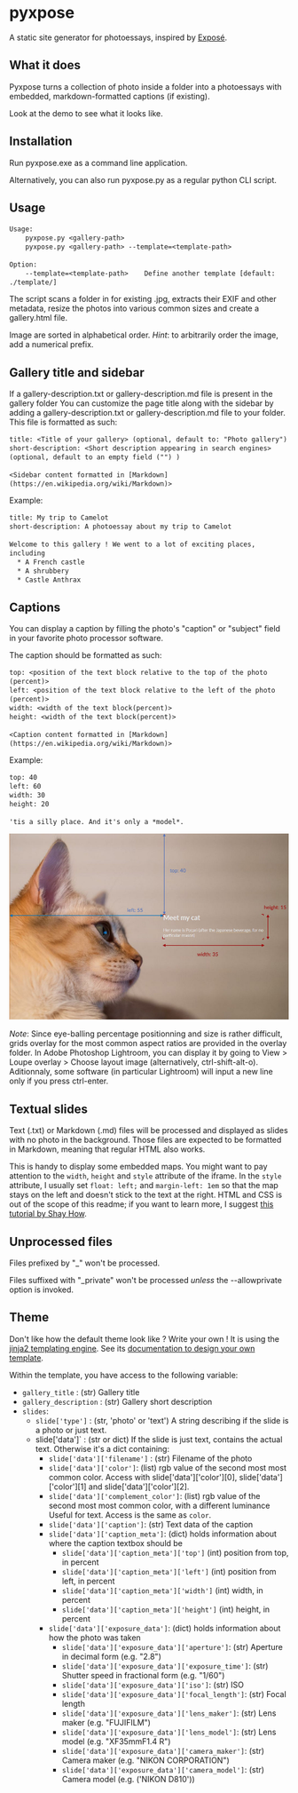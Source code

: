 pyxpose
=======
A static site generator for photoessays, inspired by [Exposé](https://github.com/Jack000/Expose).

What it does
-------------
Pyxpose turns a collection of photo inside a folder into a photoessays with embedded, markdown-formatted captions (if existing).

Look at the demo to see what it looks like.

Installation
------------
Run pyxpose.exe as a command line application.

Alternatively, you can also run pyxpose.py as a regular python CLI script.

Usage
-----

```
Usage:
    pyxpose.py <gallery-path>
    pyxpose.py <gallery-path> --template=<template-path>

Option:
    --template=<template-path>    Define another template [default: ./template/]
```

The script scans a folder in <gallery-path> for existing .jpg, extracts their EXIF and other metadata, resize the photos into various common sizes and create a gallery.html file.

Image are sorted in alphabetical order. *Hint*: to arbitrarily order the image, add a numerical prefix.

Gallery title and sidebar
-------------------------
If a gallery-description.txt or gallery-description.md file is present in the gallery folder
You can customize the page title along with the sidebar by adding a gallery-description.txt or gallery-description.md file to your folder. This file is formatted as such:

```
title: <Title of your gallery> (optional, default to: "Photo gallery")
short-description: <Short description appearing in search engines> (optional, default to an empty field ("") )

<Sidebar content formatted in [Markdown](https://en.wikipedia.org/wiki/Markdown)>
```

Example:

```
title: My trip to Camelot
short-description: A photoessay about my trip to Camelot

Welcome to this gallery ! We went to a lot of exciting places, including
  * A French castle
  * A shrubbery
  * Castle Anthrax
```

Captions
--------
You can display a caption  by filling the photo's "caption" or "subject" field  in your favorite photo processor software.

The caption should be formatted as such:

```
top: <position of the text block relative to the top of the photo (percent)>
left: <position of the text block relative to the left of the photo (percent)>
width: <width of the text block(percent)>
height: <width of the text block(percent)>

<Caption content formatted in [Markdown](https://en.wikipedia.org/wiki/Markdown)>
```

Example:

```
top: 40
left: 60
width: 30
height: 20

'tis a silly place. And it's only a *model*.
```

![Visual explanation of the positioning and sizing of the caption](position_and_size.jpg)

*Note*: Since eye-balling percentage positionning and size is rather difficult, grids overlay for the most common aspect ratios are provided in the overlay folder. In Adobe Photoshop Lightroom, you can display it by going to View > Loupe overlay > Choose layout image (alternatively, ctrl-shift-alt-o). Aditionnaly, some software (in particular Lightroom) will input a new line only if you press ctrl-enter.

Textual slides
--------------
Text (.txt) or Markdown (.md) files will be processed and displayed as slides with no photo in the background. Those files are expected to be formatted in Markdown, meaning that regular HTML also works.

This is handy to display some embedded maps. You might want to pay attention to the `width`, `height` and `style` attribute of the iframe. In the `style` attribute, I usually set `float: left;` and  `margin-left: 1em` so that the map stays on the left and doesn't stick to the text at the right. HTML and CSS is out of the scope of this readme; if you want to learn more, I suggest [this tutorial by Shay How](http://learn.shayhowe.com/).

Unprocessed files
-----------------
Files prefixed by "_" won't be processed.

Files suffixed with "_private" won't be processed *unless* the --allowprivate option is invoked.

Theme
------
Don't like how the default theme look like ? Write your own ! It is using the [jinja2 templating engine](http://jinja.pocoo.org/). See its [documentation to design your own template](http://jinja.pocoo.org/docs/dev/templates/).

Within the template, you have access to the following variable:
* `gallery_title` : (str) Gallery title
* `gallery_description` : (str) Gallery short description
* `slides`:
  * `slide['type']` : (str, 'photo' or 'text') A string describing if the slide is a photo or just text.
  * slide['data']` : (str or dict) If the slide is just text, contains the actual text. Otherwise it's a dict containing:
    * `slide['data']['filename']` : (str) Filename of the photo
    * `slide['data']['color']`: (list) rgb value of the second most most common color. Access with slide['data']['color'][0], slide['data']['color'][1] and slide['data']['color'][2].
    * `slide['data']['complement_color']`: (list) rgb value of the second most most common color, with a different luminance Useful for text. Access is the same as `color`.
    * `slide['data']['caption']`: (str) Text data of the caption
    * `slide['data']['caption_meta']`: (dict) holds information about where the caption textbox should be
      * `slide['data']['caption_meta']['top']` (int) position from top, in percent
      * `slide['data']['caption_meta']['left']` (int) position from left, in percent
      * `slide['data']['caption_meta']['width']` (int) width, in percent
      * `slide['data']['caption_meta']['height']` (int) height, in percent
    * `slide['data']['exposure_data']`: (dict) holds information about how the photo was taken
      * `slide['data']['exposure_data']['aperture']`: (str) Aperture in decimal form (e.g. "2.8")
      * `slide['data']['exposure_data']['exposure_time']`: (str) Shutter speed in fractional form (e.g. "1/60")
      * `slide['data']['exposure_data']['iso']`: (str) ISO
      * `slide['data']['exposure_data']['focal_length']`: (str) Focal length
      * `slide['data']['exposure_data']['lens_maker']`: (str)  Lens maker (e.g. "FUJIFILM")
      * `slide['data']['exposure_data']['lens_model']`: (str) Lens model (e.g. "XF35mmF1.4 R")
      * `slide['data']['exposure_data']['camera_maker']`: (str) Camera maker (e.g. "NIKON CORPORATION")
      * `slide['data']['exposure_data']['camera_model']`: (str) Camera model (e.g. ('NIKON D810'))
